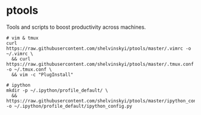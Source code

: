 # ptools
Tools and scripts to boost productivity across machines.

```
# vim & tmux
curl https://raw.githubusercontent.com/shelvinskyi/ptools/master/.vimrc -o ~/.vimrc \
  && curl https://raw.githubusercontent.com/shelvinskyi/ptools/master/.tmux.conf -o ~/.tmux.conf \
  && vim -c "PlugInstall"

# ipython
mkdir -p ~/.ipython/profile_default/ \
  && https://raw.githubusercontent.com/shelvinskyi/ptools/master/ipython_config.py -o ~/.ipython/profile_default/ipython_config.py
```
